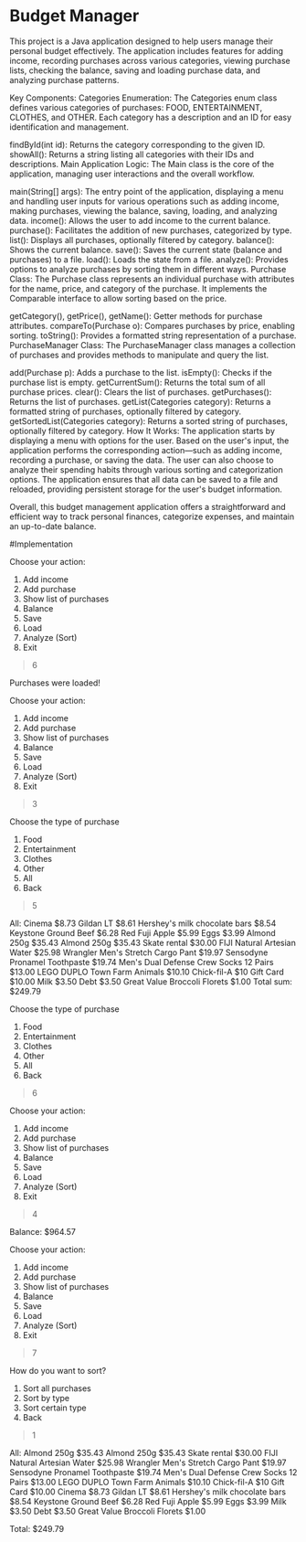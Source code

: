 # Budget Manager

This project is a Java application designed to help users manage their personal budget effectively. The application includes features for adding income, recording purchases across various categories, viewing purchase lists, checking the balance, saving and loading purchase data, and analyzing purchase patterns.

Key Components:
Categories Enumeration:
The Categories enum class defines various categories of purchases: FOOD, ENTERTAINMENT, CLOTHES, and OTHER. Each category has a description and an ID for easy identification and management.

findById(int id): Returns the category corresponding to the given ID.
showAll(): Returns a string listing all categories with their IDs and descriptions.
Main Application Logic:
The Main class is the core of the application, managing user interactions and the overall workflow.

main(String[] args): The entry point of the application, displaying a menu and handling user inputs for various operations such as adding income, making purchases, viewing the balance, saving, loading, and analyzing data.
income(): Allows the user to add income to the current balance.
purchase(): Facilitates the addition of new purchases, categorized by type.
list(): Displays all purchases, optionally filtered by category.
balance(): Shows the current balance.
save(): Saves the current state (balance and purchases) to a file.
load(): Loads the state from a file.
analyze(): Provides options to analyze purchases by sorting them in different ways.
Purchase Class:
The Purchase class represents an individual purchase with attributes for the name, price, and category of the purchase. It implements the Comparable interface to allow sorting based on the price.

getCategory(), getPrice(), getName(): Getter methods for purchase attributes.
compareTo(Purchase o): Compares purchases by price, enabling sorting.
toString(): Provides a formatted string representation of a purchase.
PurchaseManager Class:
The PurchaseManager class manages a collection of purchases and provides methods to manipulate and query the list.

add(Purchase p): Adds a purchase to the list.
isEmpty(): Checks if the purchase list is empty.
getCurrentSum(): Returns the total sum of all purchase prices.
clear(): Clears the list of purchases.
getPurchases(): Returns the list of purchases.
getList(Categories category): Returns a formatted string of purchases, optionally filtered by category.
getSortedList(Categories category): Returns a sorted string of purchases, optionally filtered by category.
How It Works:
The application starts by displaying a menu with options for the user. Based on the user's input, the application performs the corresponding action—such as adding income, recording a purchase, or saving the data. The user can also choose to analyze their spending habits through various sorting and categorization options. The application ensures that all data can be saved to a file and reloaded, providing persistent storage for the user's budget information.

Overall, this budget management application offers a straightforward and efficient way to track personal finances, categorize expenses, and maintain an up-to-date balance.

#Implementation

Choose your action:
1) Add income
2) Add purchase
3) Show list of purchases
4) Balance
5) Save
6) Load
7) Analyze (Sort)
0) Exit
> 6

Purchases were loaded!

Choose your action:
1) Add income
2) Add purchase
3) Show list of purchases
4) Balance
5) Save
6) Load
7) Analyze (Sort)
0) Exit
> 3

Choose the type of purchase
1) Food
2) Entertainment
3) Clothes
4) Other
5) All
6) Back
> 5

All:
Cinema $8.73
Gildan LT $8.61
Hershey's milk chocolate bars $8.54
Keystone Ground Beef $6.28
Red Fuji Apple $5.99
Eggs $3.99
Almond 250g $35.43
Almond 250g $35.43
Skate rental $30.00
FIJI Natural Artesian Water $25.98
Wrangler Men's Stretch Cargo Pant $19.97
Sensodyne Pronamel Toothpaste $19.74
Men's Dual Defense Crew Socks 12 Pairs $13.00
LEGO DUPLO Town Farm Animals $10.10
Chick-fil-A $10 Gift Card $10.00
Milk $3.50
Debt $3.50
Great Value Broccoli Florets $1.00
Total sum: $249.79

Choose the type of purchase
1) Food
2) Entertainment
3) Clothes
4) Other
5) All
6) Back
> 6

Choose your action:
1) Add income
2) Add purchase
3) Show list of purchases
4) Balance
5) Save
6) Load
7) Analyze (Sort)
0) Exit
> 4

Balance: $964.57

Choose your action:
1) Add income
2) Add purchase
3) Show list of purchases
4) Balance
5) Save
6) Load
7) Analyze (Sort)
0) Exit
> 7

How do you want to sort?
1) Sort all purchases
2) Sort by type
3) Sort certain type
4) Back
> 1

All:
Almond 250g $35.43
Almond 250g $35.43
Skate rental $30.00
FIJI Natural Artesian Water $25.98
Wrangler Men's Stretch Cargo Pant $19.97
Sensodyne Pronamel Toothpaste $19.74
Men's Dual Defense Crew Socks 12 Pairs $13.00
LEGO DUPLO Town Farm Animals $10.10
Chick-fil-A $10 Gift Card $10.00
Cinema $8.73
Gildan LT $8.61
Hershey's milk chocolate bars $8.54
Keystone Ground Beef $6.28
Red Fuji Apple $5.99
Eggs $3.99
Milk $3.50
Debt $3.50
Great Value Broccoli Florets $1.00

Total: $249.79





